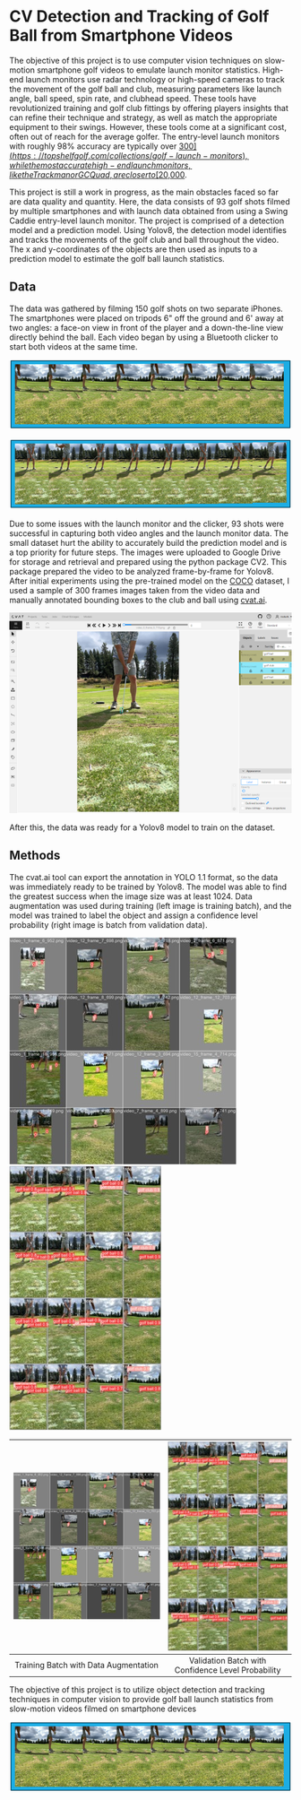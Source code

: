 # CV Detection and Tracking of Golf Ball from Smartphone Videos
The objective of this project is to use computer vision techniques on slow-motion smartphone golf videos to emulate launch monitor statistics. High-end launch monitors use radar technology or high-speed cameras to track the movement of the golf ball and club, measuring parameters like launch angle, ball speed, spin rate, and clubhead speed. These tools have revolutionized training and golf club fittings by offering players insights that can refine their technique and strategy, as well as match the appropriate equipment to their swings. However, these tools come at a significant cost, often out of reach for the average golfer. The entry-level launch monitors with roughly 98% accuracy are typically over [$300](https://topshelfgolf.com/collections/golf-launch-monitors), while the most accurate high-end launch monitors, like the Trackman or GCQuad, are closer to [$20,000](https://topshelfgolf.com/collections/golf-launch-monitors).

This project is still a work in progress, as the main obstacles faced so far are data quality and quantity. Here, the data consists of 93 golf shots filmed by multiple smartphones and with launch data obtained from using a Swing Caddie entry-level launch monitor. The project is comprised of a detection model and a prediction model. Using Yolov8, the detection model identifies and tracks the movements of the golf club and ball throughout the video. The x and y-coordinates of the objects are then used as inputs to a prediction model to estimate the golf ball launch statistics.

## Data
The data was gathered by filming 150 golf shots on two separate iPhones. The smartphones were placed on tripods 6" off the ground and 6' away at two angles: a face-on view in front of the player and a down-the-line view directly behind the ball. Each video began by using a Bluetooth clicker to start both videos at the same time.

![](/images/dtl_sequence.png)

![](/images/fo_sequence.png)

Due to some issues with the launch monitor and the clicker, 93 shots were successful in capturing both video angles and the launch monitor data. The small dataset hurt the ability to accurately build the prediction model and is a top priority for future steps. The images were uploaded to Google Drive for storage and retrieval and prepared using the python package CV2. This package prepared the video to be analyzed frame-by-frame for Yolov8. After initial experiments using the pre-trained model on the [COCO](https://cocodataset.org/#home) dataset, I used a sample of 300 frames images taken from the video data and manually annotated bounding boxes to the club and ball using [cvat.ai](https://www.cvat.ai/).

![](/images/cvat.ai.png)

After this, the data was ready for a Yolov8 model to train on the dataset.

## Methods
The cvat.ai tool can export the annotation in YOLO 1.1 format, so the data was immediately ready to be trained by Yolov8. The model was able to find the greatest success when the image size was at least 1024. Data augmentation was used during training (left image is training batch), and the model was trained to label the object and assign a confidence level probability (right image is batch from validation data).

![](/images/sample_training.jpg)    ![](/images/validation_image.jpg)


|![](/images/sample_training.jpg)|![](/images/validation_image.jpg)|
|:-:|:-:|
|Training Batch with Data Augmentation|Validation Batch with Confidence Level Probability|

The objective of this project is to utilize object detection and tracking techniques in computer vision to provide golf ball launch statistics from slow-motion videos filmed on smartphone devices






![](/images/dtl_sequence.png)
